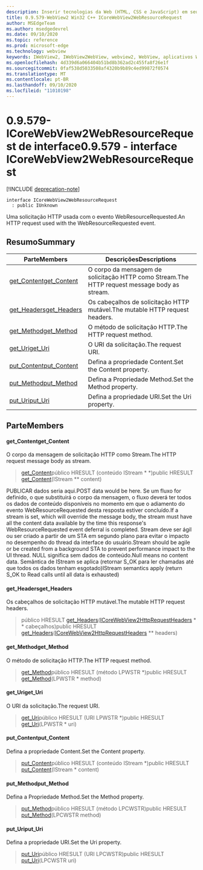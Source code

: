 ```yaml
---
description: Inserir tecnologias da Web (HTML, CSS e JavaScript) em seus aplicativos nativos com o controle WebView2 do Microsoft Edge
title: 0.9.579-WebView2 Win32 C++ ICoreWebView2WebResourceRequest
author: MSEdgeTeam
ms.author: msedgedevrel
ms.date: 09/10/2020
ms.topic: reference
ms.prod: microsoft-edge
ms.technology: webview
keywords: IWebView2, IWebView2WebView, webview2, WebView, aplicativos Win32, Win32, Edge, ICoreWebView2, ICoreWebView2Controller, controle do navegador, HTML Edge, ICoreWebView2WebResourceRequest
ms.openlocfilehash: 4d339d6a066404b51bd8b362ad2c455fa8f26e1f
ms.sourcegitcommit: 0faf538d5033508af4320b9b89c4ed99872f0574
ms.translationtype: MT
ms.contentlocale: pt-BR
ms.lasthandoff: 09/10/2020
ms.locfileid: "11010198"
---
```

# <span data-ttu-id="da057-104">0.9.579-ICoreWebView2WebResourceRequest de interface</span><span class="sxs-lookup"><span data-stu-id="da057-104">0.9.579 - interface ICoreWebView2WebResourceRequest</span></span> 

[!INCLUDE [deprecation-note](../../includes/deprecation-note.md)]

```
interface ICoreWebView2WebResourceRequest
  : public IUnknown
```

<span data-ttu-id="da057-105">Uma solicitação HTTP usada com o evento WebResourceRequested.</span><span class="sxs-lookup"><span data-stu-id="da057-105">An HTTP request used with the WebResourceRequested event.</span></span>

## <span data-ttu-id="da057-106">Resumo</span><span class="sxs-lookup"><span data-stu-id="da057-106">Summary</span></span>

 <span data-ttu-id="da057-107">Parte</span><span class="sxs-lookup"><span data-stu-id="da057-107">Members</span></span>                        | <span data-ttu-id="da057-108">Descrições</span><span class="sxs-lookup"><span data-stu-id="da057-108">Descriptions</span></span>
--------------------------------|---------------------------------------------
[<span data-ttu-id="da057-109">get_Content</span><span class="sxs-lookup"><span data-stu-id="da057-109">get_Content</span></span>](#get_content) | <span data-ttu-id="da057-110">O corpo da mensagem de solicitação HTTP como Stream.</span><span class="sxs-lookup"><span data-stu-id="da057-110">The HTTP request message body as stream.</span></span>
[<span data-ttu-id="da057-111">get_Headers</span><span class="sxs-lookup"><span data-stu-id="da057-111">get_Headers</span></span>](#get_headers) | <span data-ttu-id="da057-112">Os cabeçalhos de solicitação HTTP mutável.</span><span class="sxs-lookup"><span data-stu-id="da057-112">The mutable HTTP request headers.</span></span>
[<span data-ttu-id="da057-113">get_Method</span><span class="sxs-lookup"><span data-stu-id="da057-113">get_Method</span></span>](#get_method) | <span data-ttu-id="da057-114">O método de solicitação HTTP.</span><span class="sxs-lookup"><span data-stu-id="da057-114">The HTTP request method.</span></span>
[<span data-ttu-id="da057-115">get_Uri</span><span class="sxs-lookup"><span data-stu-id="da057-115">get_Uri</span></span>](#get_uri) | <span data-ttu-id="da057-116">O URI da solicitação.</span><span class="sxs-lookup"><span data-stu-id="da057-116">The request URI.</span></span>
[<span data-ttu-id="da057-117">put_Content</span><span class="sxs-lookup"><span data-stu-id="da057-117">put_Content</span></span>](#put_content) | <span data-ttu-id="da057-118">Defina a propriedade Content.</span><span class="sxs-lookup"><span data-stu-id="da057-118">Set the Content property.</span></span>
[<span data-ttu-id="da057-119">put_Method</span><span class="sxs-lookup"><span data-stu-id="da057-119">put_Method</span></span>](#put_method) | <span data-ttu-id="da057-120">Defina a Propriedade Method.</span><span class="sxs-lookup"><span data-stu-id="da057-120">Set the Method property.</span></span>
[<span data-ttu-id="da057-121">put_Uri</span><span class="sxs-lookup"><span data-stu-id="da057-121">put_Uri</span></span>](#put_uri) | <span data-ttu-id="da057-122">Defina a propriedade URI.</span><span class="sxs-lookup"><span data-stu-id="da057-122">Set the Uri property.</span></span>

## <span data-ttu-id="da057-123">Parte</span><span class="sxs-lookup"><span data-stu-id="da057-123">Members</span></span>

#### <span data-ttu-id="da057-124">get_Content</span><span class="sxs-lookup"><span data-stu-id="da057-124">get_Content</span></span> 

<span data-ttu-id="da057-125">O corpo da mensagem de solicitação HTTP como Stream.</span><span class="sxs-lookup"><span data-stu-id="da057-125">The HTTP request message body as stream.</span></span>

> <span data-ttu-id="da057-126">[get_Content](#get_content)público HRESULT (conteúdo IStream \* \*)</span><span class="sxs-lookup"><span data-stu-id="da057-126">public HRESULT [get_Content](#get_content)(IStream \*\* content)</span></span>

<span data-ttu-id="da057-127">PUBLICAR dados seria aqui.</span><span class="sxs-lookup"><span data-stu-id="da057-127">POST data would be here.</span></span> <span data-ttu-id="da057-128">Se um fluxo for definido, o que substituirá o corpo da mensagem, o fluxo deverá ter todos os dados de conteúdo disponíveis no momento em que o adiamento do evento WebResourceRequested desta resposta estiver concluído.</span><span class="sxs-lookup"><span data-stu-id="da057-128">If a stream is set, which will override the message body, the stream must have all the content data available by the time this response's WebResourceRequested event deferral is completed.</span></span> <span data-ttu-id="da057-129">Stream deve ser ágil ou ser criado a partir de um STA em segundo plano para evitar o impacto no desempenho do thread da interface do usuário.</span><span class="sxs-lookup"><span data-stu-id="da057-129">Stream should be agile or be created from a background STA to prevent performance impact to the UI thread.</span></span> <span data-ttu-id="da057-130">NULL significa sem dados de conteúdo.</span><span class="sxs-lookup"><span data-stu-id="da057-130">Null means no content data.</span></span> <span data-ttu-id="da057-131">Semântica de IStream se aplica (retornar S_OK para ler chamadas até que todos os dados tenham esgotado)</span><span class="sxs-lookup"><span data-stu-id="da057-131">IStream semantics apply (return S_OK to Read calls until all data is exhausted)</span></span>

#### <span data-ttu-id="da057-132">get_Headers</span><span class="sxs-lookup"><span data-stu-id="da057-132">get_Headers</span></span> 

<span data-ttu-id="da057-133">Os cabeçalhos de solicitação HTTP mutável.</span><span class="sxs-lookup"><span data-stu-id="da057-133">The mutable HTTP request headers.</span></span>

> <span data-ttu-id="da057-134">público HRESULT [get_Headers](#get_headers)([ICoreWebView2HttpRequestHeaders](icorewebview2httprequestheaders.md) \* \* cabeçalhos)</span><span class="sxs-lookup"><span data-stu-id="da057-134">public HRESULT [get_Headers](#get_headers)([ICoreWebView2HttpRequestHeaders](icorewebview2httprequestheaders.md) \*\* headers)</span></span>

#### <span data-ttu-id="da057-135">get_Method</span><span class="sxs-lookup"><span data-stu-id="da057-135">get_Method</span></span> 

<span data-ttu-id="da057-136">O método de solicitação HTTP.</span><span class="sxs-lookup"><span data-stu-id="da057-136">The HTTP request method.</span></span>

> <span data-ttu-id="da057-137">[get_Method](#get_method)público HRESULT (método LPWSTR \*)</span><span class="sxs-lookup"><span data-stu-id="da057-137">public HRESULT [get_Method](#get_method)(LPWSTR \* method)</span></span>

#### <span data-ttu-id="da057-138">get_Uri</span><span class="sxs-lookup"><span data-stu-id="da057-138">get_Uri</span></span> 

<span data-ttu-id="da057-139">O URI da solicitação.</span><span class="sxs-lookup"><span data-stu-id="da057-139">The request URI.</span></span>

> <span data-ttu-id="da057-140">[get_Uri](#get_uri)público HRESULT (URI LPWSTR \*)</span><span class="sxs-lookup"><span data-stu-id="da057-140">public HRESULT [get_Uri](#get_uri)(LPWSTR \* uri)</span></span>

#### <span data-ttu-id="da057-141">put_Content</span><span class="sxs-lookup"><span data-stu-id="da057-141">put_Content</span></span> 

<span data-ttu-id="da057-142">Defina a propriedade Content.</span><span class="sxs-lookup"><span data-stu-id="da057-142">Set the Content property.</span></span>

> <span data-ttu-id="da057-143">[put_Content](#put_content)público HRESULT (conteúdo IStream \*)</span><span class="sxs-lookup"><span data-stu-id="da057-143">public HRESULT [put_Content](#put_content)(IStream \* content)</span></span>

#### <span data-ttu-id="da057-144">put_Method</span><span class="sxs-lookup"><span data-stu-id="da057-144">put_Method</span></span> 

<span data-ttu-id="da057-145">Defina a Propriedade Method.</span><span class="sxs-lookup"><span data-stu-id="da057-145">Set the Method property.</span></span>

> <span data-ttu-id="da057-146">[put_Method](#put_method)público HRESULT (método LPCWSTR)</span><span class="sxs-lookup"><span data-stu-id="da057-146">public HRESULT [put_Method](#put_method)(LPCWSTR method)</span></span>

#### <span data-ttu-id="da057-147">put_Uri</span><span class="sxs-lookup"><span data-stu-id="da057-147">put_Uri</span></span> 

<span data-ttu-id="da057-148">Defina a propriedade URI.</span><span class="sxs-lookup"><span data-stu-id="da057-148">Set the Uri property.</span></span>

> <span data-ttu-id="da057-149">[put_Uri](#put_uri)público HRESULT (URI LPCWSTR)</span><span class="sxs-lookup"><span data-stu-id="da057-149">public HRESULT [put_Uri](#put_uri)(LPCWSTR uri)</span></span>

